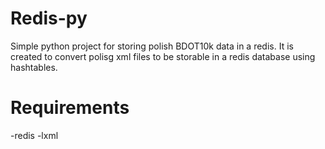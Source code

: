 # Redis-py
Simple python project for storing polish BDOT10k data in a redis.  It is created to convert polisg xml files to be storable in a redis database using hashtables. 
# Requirements
-redis
-lxml
